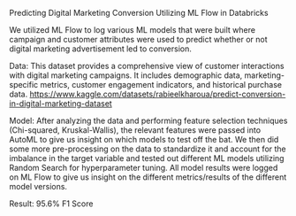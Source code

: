 Predicting Digital Marketing Conversion Utilizing ML Flow in Databricks

We utilized ML Flow to log various ML models that were built where campaign and customer attributes were used to predict whether or not 
digital marketing advertisement led to conversion.

Data: This dataset provides a comprehensive view of customer interactions with digital marketing campaigns. 
It includes demographic data, marketing-specific metrics, customer engagement indicators, and historical purchase data. 
https://www.kaggle.com/datasets/rabieelkharoua/predict-conversion-in-digital-marketing-dataset

Model: After analyzing the data and performing feature selection techniques (Chi-squared, Kruskal-Wallis), the relevant features
were passed into AutoML to give us insight on which models to test off the bat. We then did some more pre-processing on the data to standardize it 
and account for the imbalance in the target variable and tested out different ML models utilizing Random Search for hyperparameter tuning. All model results
were logged on ML Flow to give us insight on the different metrics/results of the different model versions.

Result: 95.6% F1 Score
